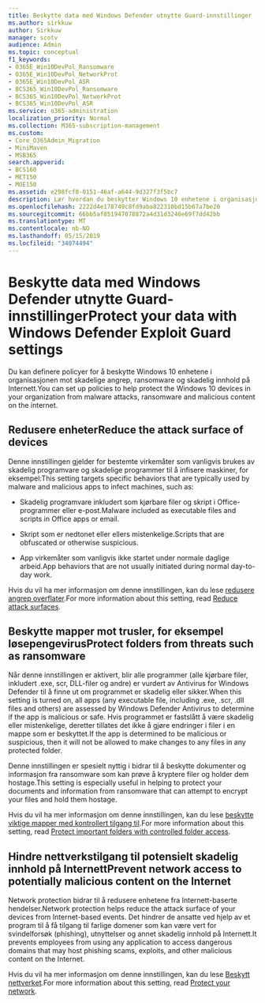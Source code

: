 ```yaml
---
title: Beskytte data med Windows Defender utnytte Guard-innstillinger
ms.author: sirkkuw
author: Sirkkuw
manager: scotv
audience: Admin
ms.topic: conceptual
f1_keywords:
- O365E_Win10DevPol_Ransomware
- O365E_Win10DevPol_NetworkProt
- O365E_Win10DevPol_ASR
- BCS365_Win10DevPol_Ransomware
- BCS365_Win10DevPol_NetworkProt
- BCS365_Win10DevPol_ASR
ms.service: o365-administration
localization_priority: Normal
ms.collection: M365-subscription-management
ms.custom:
- Core_O365Admin_Migration
- MiniMaven
- MSB365
search.appverid:
- BCS160
- MET150
- MOE150
ms.assetid: e298fcf8-0151-46af-a644-9d327f3f5bc7
description: Lær hvordan du beskytter Windows 10 enhetene i organisasjonen mot skadelige angrep, ransomware og skadelig innhold på Internett.
ms.openlocfilehash: 2222d4e178749c8fd9aba822310bd15b67a7be20
ms.sourcegitcommit: 66bb5af851947078872a4d31d3246e69f7dd42bb
ms.translationtype: MT
ms.contentlocale: nb-NO
ms.lasthandoff: 05/15/2019
ms.locfileid: "34074494"
---
```

# <a name="protect-your-data-with-windows-defender-exploit-guard-settings"></a><span data-ttu-id="42060-103">Beskytte data med Windows Defender utnytte Guard-innstillinger</span><span class="sxs-lookup"><span data-stu-id="42060-103">Protect your data with Windows Defender Exploit Guard settings</span></span>

<span data-ttu-id="42060-104">Du kan definere policyer for å beskytte Windows 10 enhetene i organisasjonen mot skadelige angrep, ransomware og skadelig innhold på Internett.</span><span class="sxs-lookup"><span data-stu-id="42060-104">You can set up policies to help protect the Windows 10 devices in your organization from malware attacks, ransomware and malicious content on the internet.</span></span>
  
## <a name="reduce-the-attack-surface-of-devices"></a><span data-ttu-id="42060-105">Redusere enheter</span><span class="sxs-lookup"><span data-stu-id="42060-105">Reduce the attack surface of devices</span></span>

<span data-ttu-id="42060-106">Denne innstillingen gjelder for bestemte virkemåter som vanligvis brukes av skadelig programvare og skadelige programmer til å infisere maskiner, for eksempel:</span><span class="sxs-lookup"><span data-stu-id="42060-106">This setting targets specific behaviors that are typically used by malware and malicious apps to infect machines, such as:</span></span>
  
- <span data-ttu-id="42060-107">Skadelig programvare inkludert som kjørbare filer og skript i Office-programmer eller e-post.</span><span class="sxs-lookup"><span data-stu-id="42060-107">Malware included as executable files and scripts in Office apps or email.</span></span>
    
- <span data-ttu-id="42060-108">Skript som er nedtonet eller ellers mistenkelige.</span><span class="sxs-lookup"><span data-stu-id="42060-108">Scripts that are obfuscated or otherwise suspicious.</span></span>
    
- <span data-ttu-id="42060-109">App virkemåter som vanligvis ikke startet under normale daglige arbeid.</span><span class="sxs-lookup"><span data-stu-id="42060-109">App behaviors that are not usually initiated during normal day-to-day work.</span></span>
    
<span data-ttu-id="42060-110">Hvis du vil ha mer informasjon om denne innstillingen, kan du lese [redusere angrep overflater](https://go.microsoft.com/fwlink/?linkid=870417).</span><span class="sxs-lookup"><span data-stu-id="42060-110">For more information about this setting, read [Reduce attack surfaces](https://go.microsoft.com/fwlink/?linkid=870417).</span></span>
  
## <a name="protect-folders-from-threats-such-as-ransomware"></a><span data-ttu-id="42060-111">Beskytte mapper mot trusler, for eksempel løsepengevirus</span><span class="sxs-lookup"><span data-stu-id="42060-111">Protect folders from threats such as ransomware</span></span>

<span data-ttu-id="42060-112">Når denne innstillingen er aktivert, blir alle programmer (alle kjørbare filer, inkludert .exe, scr, DLL-filer og andre) er vurdert av Antivirus for Windows Defender til å finne ut om programmet er skadelig eller sikker.</span><span class="sxs-lookup"><span data-stu-id="42060-112">When this setting is turned on, all apps (any executable file, including .exe, .scr, .dll files and others) are assessed by Windows Defender Antivirus to determine if the app is malicious or safe.</span></span> <span data-ttu-id="42060-113">Hvis programmet er fastslått å være skadelig eller mistenkelige, deretter tillates det ikke å gjøre endringer i filer i en mappe som er beskyttet.</span><span class="sxs-lookup"><span data-stu-id="42060-113">If the app is determined to be malicious or suspicious, then it will not be allowed to make changes to any files in any protected folder.</span></span>
  
<span data-ttu-id="42060-114">Denne innstillingen er spesielt nyttig i bidrar til å beskytte dokumenter og informasjon fra ransomware som kan prøve å kryptere filer og holder dem hostage.</span><span class="sxs-lookup"><span data-stu-id="42060-114">This setting is especially useful in helping to protect your documents and information from ransomware that can attempt to encrypt your files and hold them hostage.</span></span>
  
<span data-ttu-id="42060-115">Hvis du vil ha mer informasjon om denne innstillingen, kan du lese [beskytte viktige mapper med kontrollert tilgang til](https://go.microsoft.com/fwlink/?linkid=870418).</span><span class="sxs-lookup"><span data-stu-id="42060-115">For more information about this setting, read [Protect important folders with controlled folder access](https://go.microsoft.com/fwlink/?linkid=870418).</span></span>
  
## <a name="prevent-network-access-to-potentially-malicious-content-on-the-internet"></a><span data-ttu-id="42060-116">Hindre nettverkstilgang til potensielt skadelig innhold på Internett</span><span class="sxs-lookup"><span data-stu-id="42060-116">Prevent network access to potentially malicious content on the Internet</span></span>

<span data-ttu-id="42060-117">Network protection bidrar til å redusere enhetene fra Internett-baserte hendelser.</span><span class="sxs-lookup"><span data-stu-id="42060-117">Network protection helps reduce the attack surface of your devices from Internet-based events.</span></span> <span data-ttu-id="42060-118">Det hindrer de ansatte ved hjelp av et program til å få tilgang til farlige domener som kan være vert for svindelforsøk (phishing), utnyttelser og annet skadelig innhold på Internett.</span><span class="sxs-lookup"><span data-stu-id="42060-118">It prevents employees from using any application to access dangerous domains that may host phishing scams, exploits, and other malicious content on the Internet.</span></span>
  
<span data-ttu-id="42060-119">Hvis du vil ha mer informasjon om denne innstillingen, kan du lese [Beskytt nettverket](https://go.microsoft.com/fwlink/?linkid=870419).</span><span class="sxs-lookup"><span data-stu-id="42060-119">For more information about this setting, read [Protect your network](https://go.microsoft.com/fwlink/?linkid=870419).</span></span>
  

